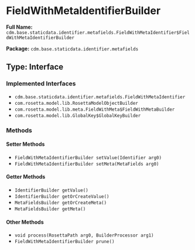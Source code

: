 # FieldWithMetaIdentifierBuilder

**Full Name:** `cdm.base.staticdata.identifier.metafields.FieldWithMetaIdentifier$FieldWithMetaIdentifierBuilder`

**Package:** `cdm.base.staticdata.identifier.metafields`

## Type: Interface

### Implemented Interfaces

- `cdm.base.staticdata.identifier.metafields.FieldWithMetaIdentifier`
- `com.rosetta.model.lib.RosettaModelObjectBuilder`
- `com.rosetta.model.lib.meta.FieldWithMeta$FieldWithMetaBuilder`
- `com.rosetta.model.lib.GlobalKey$GlobalKeyBuilder`

### Methods

#### Setter Methods

- `FieldWithMetaIdentifierBuilder setValue(Identifier arg0)`
- `FieldWithMetaIdentifierBuilder setMeta(MetaFields arg0)`

#### Getter Methods

- `IdentifierBuilder getValue()`
- `IdentifierBuilder getOrCreateValue()`
- `MetaFieldsBuilder getOrCreateMeta()`
- `MetaFieldsBuilder getMeta()`

#### Other Methods

- `void process(RosettaPath arg0, BuilderProcessor arg1)`
- `FieldWithMetaIdentifierBuilder prune()`


